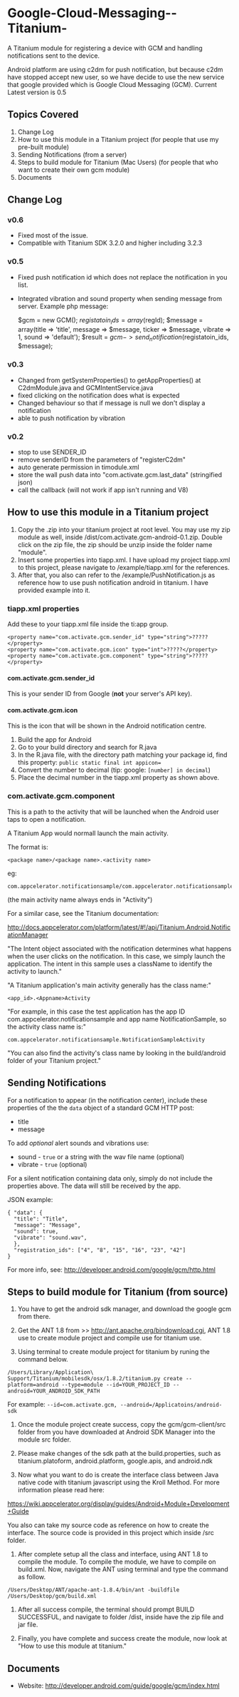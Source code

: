# Google-Cloud-Messaging--Titanium- #

A Titanium module for registering a device with GCM and handling notifications sent to the device.

Android platform are using c2dm for push notification, but because c2dm have stopped accept new user, so we have decide to use the new service that google provided which is Google Cloud Messaging (GCM).
Current Latest version is 0.5

## Topics Covered ##

1. Change Log
1. How to use this module in a Titanium project (for people that use my pre-built module)
1. Sending Notifications (from a server)
1. Steps to build module for Titanium (Mac Users) (for people that who want to create their own gcm module)
1. Documents

## Change Log ##

### v0.6 ###

- Fixed most of the issue.
- Compatible with Titanium SDK 3.2.0 and higher including 3.2.3

### v0.5 ###

  - Fixed push notification id which does not replace the notification in you list.
  - Integrated vibration and sound property when sending message from server.
    Example php message: 

    
    $gcm = new GCM();
    $registatoin_ids = array($regId);
    $message = array(title => 'title', message => $message, ticker => $message, vibrate => 1, sound => 'default');
    $result = $gcm->send_notification($registatoin_ids, $message);

### v0.3 ###

- Changed from getSystemProperties() to getAppProperties() at C2dmModule.java and GCMIntentService.java
- fixed clicking on the notification does what is expected
- Changed behaviour so that if message is null we don't display a notification
- able to push notification by vibration

### v0.2 ###

- stop to use SENDER_ID
- remove senderID from the parameters of "registerC2dm"
- auto generate permission in timodule.xml
- store the wall push data into "com.activate.gcm.last_data" (stringified json)
- call the callback (will not work if app isn't running and V8)

## How to use this module in a Titanium project ##

1. Copy the .zip into your titanium project at root level. You may use my zip module as well, inside /dist/com.activate.gcm-android-0.1.zip. Double click on the zip file, the zip should be unzip inside the folder name "module".
1. Insert some properties into tiapp.xml. I have upload my project tiapp.xml to this project, please navigate to /example/tiapp.xml for the references.
1. After that, you also can refer to the /example/PushNotification.js as reference how to use push notification android in titanium. I have provided example into it.

### tiapp.xml properties ###

Add these to your tiapp.xml file inside the ti:app group.

    <property name="com.activate.gcm.sender_id" type="string">?????</property>
    <property name="com.activate.gcm.icon" type="int">?????</property>
    <property name="com.activate.gcm.component" type="string">?????</property>

#### com.activate.gcm.sender_id ####

This is your sender ID from Google (**not** your server's API key).

#### com.activate.gcm.icon ####

This is the icon that will be shown in the Android notification centre.

1. Build the app for Android
1. Go to your build directory and search for R.java
1. In the R.java file, with the directory path matching your package id, find this property:
  `public static final int appicon=`
1. Convert the number to decimal (tip: google: `[number] in decimal`)
1. Place the decimal number in the tiapp.xml property as shown above.

### com.activate.gcm.component ###

This is a path to the activity that will be launched when the Android user taps to open a notification.

A Titanium App would normall launch the main activity.

The format is:

    <package name>/<package name>.<activity name>
    
eg:

    com.appcelerator.notificationsample/com.appcelerator.notificationsample.NotificationSampleActivity
    
(the main activity name always ends in "Activity")

For a similar case, see the Titanium documentation:

http://docs.appcelerator.com/platform/latest/#!/api/Titanium.Android.NotificationManager

"The Intent object associated with the notification determines what happens when the user clicks on the notification. In this case, we simply launch the application. The intent in this sample uses a className to identify the activity to launch."

"A Titanium application's main activity generally has the class name:"

    <app_id>.<Appname>Activity

"For example, in this case the test application has the app ID com.appcelerator.notificationsample and app name NotificationSample, so the activity class name is:"

    com.appcelerator.notificationsample.NotificationSampleActivity

"You can also find the activity's class name by looking in the build/android folder of your Titanium project."

## Sending Notifications ##

For a notification to appear (in the notification center), include these properties of the the `data` object of a standard GCM HTTP post:

- title
- message

To add *optional* alert sounds and vibrations use:

- sound - `true` or a string with the wav file name (optional)
- vibrate - `true` (optional)

For a silent notification containing data only, simply do not include the properties above. The data will still be received by the app.

JSON example:

    { "data": {
      "title": "Title",
      "message": "Message",
      "sound": true,
      "vibrate": "sound.wav",
      },
      "registration_ids": ["4", "8", "15", "16", "23", "42"]
    }
    
For more info, see: http://developer.android.com/google/gcm/http.html

## Steps to build module for Titanium (from source) ##

1. You have to get the android sdk manager, and download the google gcm from there.

1. Get the ANT 1.8 from >> http://ant.apache.org/bindownload.cgi, ANT 1.8 use to create module project and compile use for titanium use.

1. Using terminal to create module project for titanium by runing the command below.

  `/Users/Library/Application\ Support/Titanium/mobilesdk/osx/1.8.2/titanium.py create --platform=android --type=module --id=YOUR_PROJECT_ID --android=YOUR_ANDROID_SDK_PATH`

  For example: `--id=com.activate.gcm, --android=/Applicatoins/android-sdk`

1. Once the module project create success, copy the gcm/gcm-client/src folder from you have downloaded at Android SDK Manager into the module src folder.

1. Please make changes of the sdk path at the build.properties, such as titanium.platoform, android.platform, google.apis, and android.ndk

1. Now what you want to do is create the interface class between Java native code with titanium javascript using the Kroll Method. For more information please read here:

  https://wiki.appcelerator.org/display/guides/Android+Module+Development+Guide

  You also can take my source code as reference on how to create the interface. The source code is provided in this project which inside /src folder.

1. After complete setup all the class and interface, using ANT 1.8 to compile the module. To compile the module, we have to compile on build.xml. Now, navigate the ANT using terminal and type the command as follow.

  `/Users/Desktop/ANT/apache-ant-1.8.4/bin/ant -buildfile /Users/Desktop/gcm/build.xml`

1. After all success compile, the terminal should prompt BUILD SUCCESSFUL, and navigate to folder /dist, inside have the zip file and jar file. 

1. Finally, you have complete and success create the module, now look at "How to use this module at titanium."

## Documents ##

- Website: http://developer.android.com/guide/google/gcm/index.html

